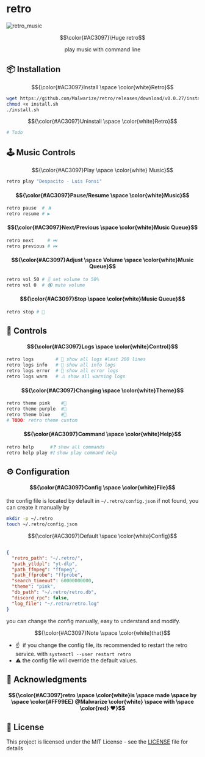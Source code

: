 # retro

![retro_music](https://github.com/Malwarize/retro/assets/130087473/c9824547-9b09-48fc-a113-e1a847793cca)

$$\color{#AC3097}\Huge retro$$

<div align="center">
    play music with command line
</div>


## 📦 Installation
$${\color{#AC3097}Install \space \color{white}Retro}$$ 
```sh
wget https://github.com/Malwarize/retro/releases/download/v0.0.27/install.sh
chmod +x install.sh
./install.sh 
```
$${\color{#AC3097}Uninstall \space \color{white}Retro}$$
```sh
# Todo
````


## 🕹️ Music Controls
$${\color{#AC3097}Play \space \color{white} Music}$$

```sh
retro play "Despacito - Luis Fonsi"
```

#### $${\color{#AC3097}Pause/Resume \space \color{white}Music}$$
```sh
retro pause  # ⏸️
retro resume # ▶ ️
```

#### $${\color{#AC3097}Next/Previous \space \color{white}Music Queue}$$
```sh
retro next     # ⏭️️
retro previous # ⏮️️
```

#### $${\color{#AC3097}Adjust \space Volume \space \color{white}Music Queue}$$
```sh
retro vol 50 # 🎚️ set volume to 50% 
retro vol 0  # 🔇 mute volume 
```

#### $${\color{#AC3097}Stop \space \color{white}Music Queue}$$
```sh
retro stop # 🛑
```


## 🚦️ Controls
#### $${\color{#AC3097}Logs \space \color{white}Control}$$
```sh
retro logs        # 📜 show all logs #last 200 lines 
retro logs info   # 📢 show all info logs 
retro logs error  # 🚫 show all error logs
retro logs warn   # ⚠️ show all warning logs
```

#### $${\color{#AC3097}Changing \space \color{white}Theme}$$
```sh
retro theme pink    #🧼 
retro theme purple  #🔮  
retro theme blue    #🌊
# TODO: retro theme custom 
```

#### $${\color{#AC3097}Command \space \color{white}Help}$$
```sh
retro help      #❓ show all commands
retro help play #❗ show play command help
```

## ⚙️ Configuration 
#### $${\color{#AC3097}Config \space \color{white}File}$$
the config file is located by default in `~/.retro/config.json`
if not found, you can create it manually by 
```sh
mkdir -p ~/.retro
touch ~/.retro/config.json
```
$${\color{#AC3097}Default \space \color{white}Config}$$
```json

{
  "retro_path": "~/.retro/",       
  "path_ytldpl": "yt-dlp",        
  "path_ffmpeg": "ffmpeg",         
  "path_ffprobe": "ffprobe",      
  "search_timeout": 60000000000,   
  "theme": "pink",        
  "db_path": "~/.retro/retro.db",
  "discord_rpc": false, 
  "log_file": "~/.retro/retro.log"
}
```


you can change the config manually, easy to understand and modify.

$${\color{#AC3097}Note \space \color{white}that}$$

* ☝ ️ if you change the config file, its recommended to restart the retro service.
with `systemctl --user restart retro`
* ⚠️  the config file will override the default values.

## 📢 Acknowledgments
#### $${\color{#AC3097}retro \space \color{white}is \space  made  \space  by  \space  \color{#FF99EE} @Malwarize \color{white} \space with \space \color{red} ❤️}$$ 

## 📝 License
This project is licensed under the MIT License - see the [LICENSE](LICENSE) file for details
